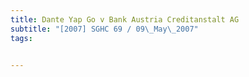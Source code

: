 ```yaml
---
title: Dante Yap Go v Bank Austria Creditanstalt AG 
subtitle: "[2007] SGHC 69 / 09\_May\_2007"
tags:


---
```


